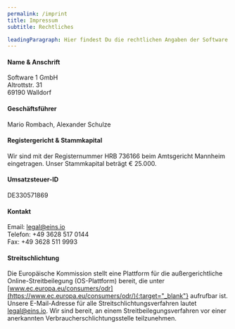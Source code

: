 ```yaml
---
permalink: /imprint
title: Impressum
subtitle: Rechtliches

leadingParagraph: Hier findest Du die rechtlichen Angaben der Software 1 GmbH. Diese sind gültig für alle unsere Produkte und Dienstleistungen.
---
```


#### Name & Anschrift

Software 1 GmbH<br />
Altrottstr. 31<br />
69190 Walldorf


#### Geschäftsführer
Mario Rombach, Alexander Schulze


#### Registergericht & Stammkapital

Wir sind mit der Registernummer HRB 736166 beim Amtsgericht Mannheim eingetragen.
Unser Stammkapital beträgt € 25.000.

#### Umsatzsteuer-ID
DE330571869


#### Kontakt

Email: legal@eins.io<br />
Telefon: +49 3628 517 0144<br />
Fax: +49 3628 511 9993<br />


#### Streitschlichtung

Die Europäische Kommission stellt eine Plattform für die außergerichtliche
Online-Streitbeilegung (OS-Plattform) bereit, die unter
[www.ec.europa.eu/consumers/odr](https://www.ec.europa.eu/consumers/odr/){:target="_blank"}
aufrufbar ist. Unsere E-Mail-Adresse für alle Streitschlichtungsverfahren lautet
legal@eins.io. Wir sind bereit, an einem Streitbeilegungsverfahren vor einer anerkannten
Verbraucherschlichtungsstelle teilzunehmen.

